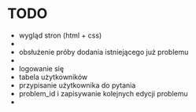 # TODO

- wygląd stron (html + css)
- 
- obsłużenie próby dodania istniejącego już problemu
- 
- logowanie się
- tabela użytkowników
- przypisanie użytkownika do pytania
- problem_id i zapisywanie kolejnych edycji problemu
-
